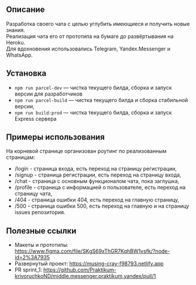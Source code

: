 ## Описание

 Разработка своего чата с целью углубить имеющиеся и получить новые знания.  
 Реализация чата его от прототипа на бумаге до развёртывания на Heroku.  
 Для вдохновения использовались Telegram, Yandex.Messenger и WhatsApp.

## Установка

- `npm run parcel-dev` — чистка текущего билда, сборка и запуск версии для разработчиков
- `npm run parcel-build` — чистка текущего билда и сборка стабильной версии,
- `npm run build:prod` — чистка текущего билда, сборка и запуск Express сервера

## Примеры использования

На корневой странице организован роутинг по реализованным страницам:
- /login - страница входа, есть переход на страницу регистрации,
- /signup - страница регистрации, есть переход на страницу входа,
- /chat - страница с основным функционалом чата, пока заглушка,
- /profile - страница с информацией о пользователе, есть переход на страницу чата,
- /404 - страница ошибки 404, есть переход на главную страницу,
- /500 - страница ошибки 500, есть переход на главную и на страницу issues репозитория.


## Полезные ссылки
- Макеты и прототипы: https://www.figma.com/file/SKgS69xThGR7KqhBW1vsfk/?node-id=2%3A7935
- Развернутый проект: https://musing-cray-f98793.netlify.app  
- PR sprint_1: https://github.com/Praktikum-krivoruchkoND/middle.messenger.praktikum.yandex/pull/1
